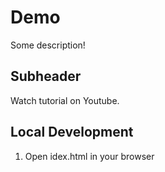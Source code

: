 # Demo

Some description!

## Subheader

Watch tutorial on Youtube. 


## Local Development 

1. Open idex.html in your browser

